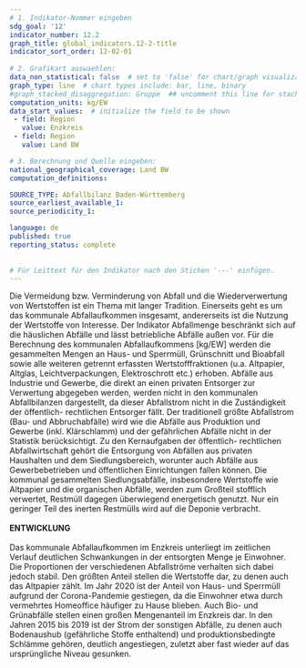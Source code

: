```yaml
---
# 1. Indikator-Nummer eingeben 
sdg_goal: '12'
indicator_number: 12.2
graph_title: global_indicators.12-2-title
indicator_sort_order: 12-02-01
 
# 2. Grafikart auswaehlen: 
data_non_statistical: false  # set to 'false' for chart/graph visualization 
graph_type: line  # chart types include: bar, line, binary 
#graph_stacked_disaggregation: Gruppe  ## uncomment this line for stacked bars. eplace 'Geschlecht' with the field of aggregation. 
computation_units: kg/EW 
data_start_values:  # initialize the field to be shown  
 - field: Region 
   value: Enzkreis
 - field: Region 
   value: Land BW

# 3. Berechnung und Quelle eingeben: 
national_geographical_coverage: Land BW
computation_definitions: 

SOURCE_TYPE: Abfallbilanz Baden-Württemberg
source_earliest_available_1: 
source_periodicity_1: 

language: de   
published: true 
reporting_status: complete
 
 
# Für Leittext für den Indikator nach den Stichen '---' einfügen. 
---
```

Die Vermeidung bzw. Verminderung von Abfall und die Wiederverwertung von Wertstoffen ist ein Thema mit langer Tradition. Einerseits geht es um das kommunale Abfallaufkommen insgesamt, andererseits ist die Nutzung der Wertstoffe von Interesse. Der Indikator Abfallmenge beschränkt sich auf die häuslichen Abfälle und lässt betriebliche Abfälle außen vor. Für die Berechnung des kommunalen Abfallaufkommens [kg/EW] werden die gesammelten Mengen an Haus- und Sperrmüll, Grünschnitt und Bioabfall sowie alle weiteren getrennt erfassten Wertstofffraktionen (u.a. Altpapier, Altglas, Leichtverpackungen, Elektroschrott etc.) erhoben. Abfälle aus Industrie und Gewerbe, die direkt an einen privaten Entsorger zur Verwertung abgegeben werden, werden nicht in den kommunalen Abfallbilanzen dargestellt, da dieser Abfallstrom nicht in die Zuständigkeit der öffentlich- rechtlichen Entsorger fällt. Der traditionell größte Abfallstrom (Bau- und Abbruchabfälle) wird wie die Abfälle aus Produktion und Gewerbe (inkl. Klärschlamm) und der gefährlichen Abfälle nicht in der Statistik berücksichtigt. Zu den Kernaufgaben der öffentlich- rechtlichen Abfallwirtschaft gehört die Entsorgung von Abfällen aus privaten Haushalten und dem Siedlungsbereich, worunter auch Abfälle aus Gewerbebetrieben und öffentlichen Einrichtungen fallen können. Die kommunal gesammelten Siedlungsabfälle, insbesondere Wertstoffe wie Altpapier und die organischen Abfälle, werden zum Großteil stofflich verwertet, Restmüll dagegen überwiegend energetisch genutzt. Nur ein geringer Teil des inerten Restmülls wird auf die Deponie verbracht. <br>
<br>
**ENTWICKLUNG** <br>
<br>
Das kommunale Abfallaufkommen im Enzkreis unterliegt im zeitlichen Verlauf deutlichen Schwankungen in der entsorgten Menge je Einwohner. Die Proportionen der verschiedenen Abfallströme verhalten sich dabei jedoch stabil. Den größten Anteil stellen die Wertstoffe dar, zu denen auch das Altpapier zählt. Im Jahr 2020 ist der Anteil von Haus- und Sperrmüll aufgrund der Corona-Pandemie gestiegen, da die Einwohner etwa durch vermehrtes Homeoffice häufiger zu Hause blieben. Auch Bio- und Grünabfälle stellen einen großen Mengenanteil im Enzkreis dar. In den Jahren 2015 bis 2019 ist der Strom der sonstigen Abfälle, zu denen auch Bodenaushub (gefährliche Stoffe enthaltend) und produktionsbedingte Schlämme gehören, deutlich angestiegen, zuletzt aber fast wieder auf das ursprüngliche Niveau gesunken.
